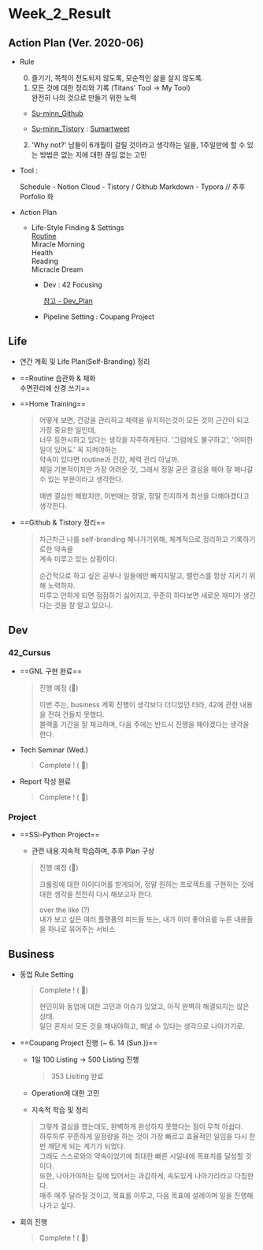 

# Week_2_Result



## Action Plan (Ver. 2020-06)



- Rule

  0) 즐기기, 목적이 전도되지 않도록, 모순적인 삶을 살지 않도록.  
  1) 모든 것에 대한 정리와 기록 (Titans' Tool -> My Tool)  
  완전히 나의 것으로 만들기 위한 노력

  - [Su-minn_Github](https://github.com/Su-minn)

  - [Su-minn_Tistory](https://sumartweet.tistory.com/) : [Sumartweet](https://sumartweet.tistory.com/)

  2) 'Why not?'
  남들이 6개월이 걸릴 것이라고 생각하는 일을, 1주일만에 할 수 있는 방법은 없는 지에 대한 끊임 없는 고민



- Tool : 

  Schedule - Notion
  Cloud - Tistory / Github
  Markdown - Typora
  // 추후 Porfolio 화

  

- Action Plan

  - Life-Style Finding & Settings  
    [Routine](/Users/sjeon/Desktop/For_min/Plan/Routine.md)  
    	Miracle Morning  
    	Health  
    	Reading  
    	Micracle Dream    

    - Dev
      : 42 Focusing

      [참고 - Dev_Plan](/Users/sjeon/Desktop/For_min/Dev_Place/Dev_plan.md)

      

    - Pipeline Setting
      : Coupang Project





## Life



- 연간 계획 및 Life Plan(Self-Branding) 정리

- ==Routine 습관화 & 체화  
  수면관리에 신경 쓰기==
  
- ==Home Training==

  > 어떻게 보면, 건강을 관리하고 체력을 유지하는것이 모든 것의 근간이 되고 가장 중요한 일인데,   
  > 너무 등한시하고 있다는 생각을 자주하게된다. '그럼에도 불구하고', '어떠한 일이 있어도' 꼭 지켜야하는  
  > 약속이 있다면 routine과 건강, 체력 관리 아닐까.  
  > 제일 기본적이지만 가장 어려운 것, 그래서 정말 굳은 결심을 해야 잘 해나갈 수 있는 부분이라고 생각한다.  
  >
  > 매번 결심만 해왔지만, 이번에는 정말, 정말 진지하게 최선을 다해야겠다고 생각한다. 

- ==Github & Tistory 정리==

  > 차근차근 나를 self-branding 해나가기위해, 체계적으로 정리하고 기록하기로한 약속을  
  > 계속 미루고 있는 상황이다.  
  >
  > 순간적으로 하고 싶은 공부나 일들에만 빠지지말고, 밸런스를 항상 지키기 위해 노력하자.  
  > 미루고 안하게 되면 점점하기 싫어지고, 꾸준히 하다보면 새로운 재미가 생긴다는 것을 잘 알고 있으니.  



## Dev



### 42_Cursus

- ==GNL 구현 완료==

  > 진행 예정 (🐤)
  >
  > 이번 주는, business 계획 진행이 생각보다 더디었던 터라, 42에 관한 내용을 전혀 건들지 못했다.  
  > 블랙홀 기간을 잘 체크하며, 다음 주에는 반드시 진행을 해야겠다는 생각을 한다.
- Tech Seminar (Wed.)

  > Complete ! ( 🐥)
- Report 작성 완료

  > Complete ! ( 🐥)



### Project

- ==SSi-Python Project==
  
  - 관련 내용 지속적 학습하며, 추후 Plan 구상
  
  > 진행 예정 (🐤)
  >
  > 크롤링에 대한 아이디어를 받게되어, 정말 원하는 프로젝트를 구현하는 것에 대한 생각을 천천히 다시 해보고자 한다.
  >
  > over the like (?)  
  > 내가 보고 싶은 여러 플랫폼의 피드들 또는, 내가 이미 좋아요를 누른 내용들을 하나로 묶어주는 서비스



## Business



- 동업 Rule Setting

  > Complete ! ( 🐥)
  >
  > 현민이와 동업에 대한 고민과 이슈가 있었고, 아직 완벽히 해결되지는 않은 상태.  
  > 일단 혼자서 모든 것을 해내야하고, 해낼 수 있다는 생각으로 나아가기로.
- ==Coupang Project 진행  (~ 6. 14 (Sun.))==   
  
  - 1일 100 Listing -> 500 Listing 진행  
  
    > 353 Lisiting 완료
  
  - Operation에 대한 고민
  
  - 지속적 학습 및 정리
  
  > 그렇게 결심을 했는데도, 완벽하게 완성하지 못했다는 점이 무척 아쉽다.  
  > 하루하루 꾸준하게 일정량을 하는 것이 가장 빠르고 효율적인 일임을 다시 한번 깨닫게 되는 계기가 되었다.  
  > 그래도 스스로와의 약속이었기에 최대한 빠른 시일내에 목표치를 달성할 것이다.  
  > 또한, 나아가야하는 길에 있어서는 과감하게, 속도있게 나아가리라고 다짐한다.  
  > 매주 매주 달라질 것이고, 목표를 이루고, 다음 목표에 설레이며 일을 진행해나가고 싶다.  
- 회의 진행

  > Complete ! ( 🐥)

